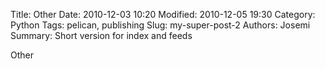 Title: Other
Date: 2010-12-03 10:20
Modified: 2010-12-05 19:30
Category: Python
Tags: pelican, publishing
Slug: my-super-post-2
Authors: Josemi
Summary: Short version for index and feeds

Other